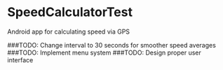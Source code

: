 # SpeedCalculatorTest
Android app for calculating speed via GPS

###TODO: Change interval to 30 seconds for smoother speed averages 
###TODO: Implement menu system 
###TODO: Design proper user interface
